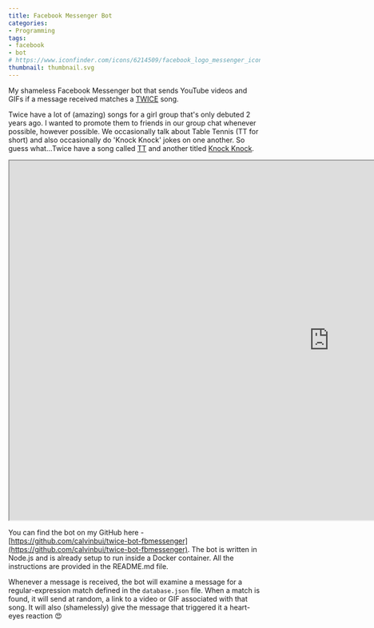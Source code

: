 ```yaml
---
title: Facebook Messenger Bot
categories:
- Programming
tags:
- facebook
- bot
# https://www.iconfinder.com/icons/6214509/facebook_logo_messenger_icon
thumbnail: thumbnail.svg
---
```


My shameless Facebook Messenger bot that sends YouTube videos and GIFs if a message received matches a [TWICE](https://twitter.com/JYPETWICE) song.

<!-- more -->

Twice have a lot of (amazing) songs for a girl group that's only debuted 2 years ago. I wanted to promote them to friends in our group chat whenever possible, however possible. We occasionally talk about Table Tennis (TT for short) and also occasionally do 'Knock Knock' jokes on one another. So guess what...Twice have a song called [TT](https://www.youtube.com/watch?v=ePpPVE-GGJw) and another titled [Knock Knock](https://www.youtube.com/watch?v=8A2t_tAjMz8).

<iframe src="https://www.youtube.com/embed/8A2t_tAjMz8" allowfullscreen width="1280" height="720"></iframe>

You can find the bot on my GitHub here - [https://github.com/calvinbui/twice-bot-fbmessenger](https://github.com/calvinbui/twice-bot-fbmessenger). The bot is written in Node.js and is already setup to run inside a Docker container. All the instructions are provided in the README.md file.

Whenever a message is received, the bot will examine a message for a regular-expression match defined in the `database.json` file. When a match is found, it will send at random, a link to a video or GIF associated with that song. It will also (shamelessly) give the message that triggered it a heart-eyes reaction :heart_eyes:
